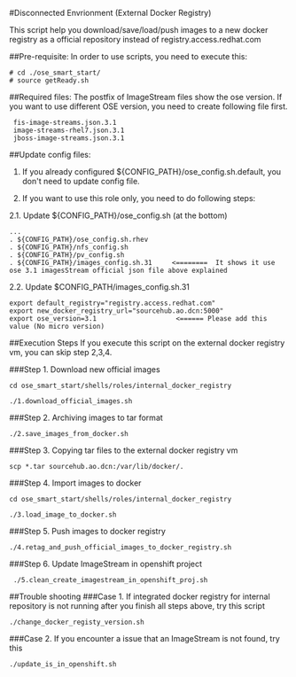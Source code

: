 #Disconnected Envrionment (External Docker Registry)

This script help you download/save/load/push images to a new docker registry as a official repository instead of registry.access.redhat.com

##Pre-requisite:
In order to use scripts, you need to execute this:
~~~
# cd ./ose_smart_start/
# source getReady.sh 
~~~ 

##Required files:
The postfix of ImageStream files show the ose version. If you want to use different OSE version, you need to create following file first.
~~~
 fis-image-streams.json.3.1
 image-streams-rhel7.json.3.1
 jboss-image-streams.json.3.1
~~~


##Update config files:
1. If you already configured ${CONFIG_PATH}/ose_config.sh.default, you don't need to update config file.

2. If you want to use this role only, you need to do following steps:
   
2.1. Update ${CONFIG_PATH}/ose_config.sh (at the bottom)
~~~
...
. ${CONFIG_PATH}/ose_config.sh.rhev
. ${CONFIG_PATH}/nfs_config.sh
. ${CONFIG_PATH}/pv_config.sh
. ${CONFIG_PATH}/images_config.sh.31     <========  It shows it use ose 3.1 imagesStream official json file above explained
~~~

2.2. Update $CONFIG_PATH/images_config.sh.31
~~~
export default_registry="registry.access.redhat.com"
export new_docker_registry_url="sourcehub.ao.dcn:5000"
export ose_version=3.1                    <====== Please add this value (No micro version)
~~~


##Execution Steps
If you execute this script on the external docker registry vm, you can skip step 2,3,4.

###Step 1. Download new official images 
~~~
cd ose_smart_start/shells/roles/internal_docker_registry

./1.download_official_images.sh
~~~

###Step 2. Archiving images to tar format
~~~
./2.save_images_from_docker.sh
~~~

###Step 3. Copying tar files to the external docker registry vm
~~~
scp *.tar sourcehub.ao.dcn:/var/lib/docker/.
~~~

###Step 4. Import images to docker 
~~~
cd ose_smart_start/shells/roles/internal_docker_registry
 
./3.load_image_to_docker.sh
~~~

###Step 5. Push images to docker registry 
~~~
./4.retag_and_push_official_images_to_docker_registry.sh
~~~

###Step 6. Update ImageStream in openshift project 
~~~
 ./5.clean_create_imagestream_in_openshift_proj.sh
~~~

##Trouble shooting
###Case 1. If integrated docker registry for internal repository is not running after you finish all steps above, try this script
~~~
./change_docker_registy_version.sh
~~~

###Case 2. If you encounter a issue that an ImageStream is not found, try this
~~~
./update_is_in_openshift.sh
~~~
